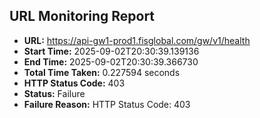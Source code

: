 ## URL Monitoring Report

- **URL:** https://api-gw1-prod1.fisglobal.com/gw/v1/health
- **Start Time:** 2025-09-02T20:30:39.139136
- **End Time:** 2025-09-02T20:30:39.366730
- **Total Time Taken:** 0.227594 seconds
- **HTTP Status Code:** 403
- **Status:** Failure
- **Failure Reason:** HTTP Status Code: 403
